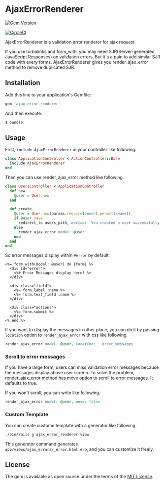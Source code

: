 # AjaxErrorRenderer

[![Gem Version](https://badge.fury.io/rb/ajax_error_renderer.svg)](https://badge.fury.io/rb/ajax_error_renderer)

[![CircleCI](https://circleci.com/gh/willnet/ajax_error_renderer/tree/master.svg?style=svg)](https://circleci.com/gh/willnet/ajax_error_renderer/tree/master)

AjaxErrorRenderer is a validation error renderer for ajax request.

If you use turbolinks and form_with, you may need SJR(Server-generated JavaScript Responses) on validation errors. But it's a pain to add similar SJR code with every forms. AjaxErrorRenderer gives you render_ajax_error method to remove duplicated SJR.

## Installation

Add this line to your application's Gemfile:

```ruby
gem 'ajax_error_renderer'
```

And then execute:

```bash
$ bundle
```

## Usage

First, `include AjaxErrorRenderer` in your controller like following.

```ruby
class ApplicationController < ActionController::Base
  include AjaxErrorRenderer
end
```

Then you can use render_ajax_error method like following.

```ruby
class UsersController < ApplicationController
  def new
    @user = User.new
  end

  def create
    @user = User.new(params.require(:user).permit(:name))
    if @user.save
      redirect_to users_path, notice: 'You created a user successfully!'
    else
      render_ajax_error model: @user
    end
  end
end
```

So error messages display within `#error` by default.

```erb
<%= form_with(model: @user) do |form| %>
  <div id="error">
    <%# Error Messages display here! %>
  </div>

  <div class="field">
    <%= form.label :name %>
    <%= form.text_field :name %>
  </div>

  <div class="actions">
    <%= form.submit %>
  </div>
<% end %>
```

If you want to display the messages in other place, you can do it by passing `location` option to `render_ajax_error` with css like following.


```ruby
render_ajax_error model: @user, location: '.error_messages'
```

### Scroll to error messages

If you have a large form, users can miss validation error messages because the messages display above user screen. To solve the problem, render_ajax_error method has move option to scroll to error messages. It defaults to true.

If you won't scroll, you can write like following.

```ruby
render_ajax_error model: @user, move: false
```

### Custom Template

You can create custome template with a generator like following.

```sh
./bin/rails g ajax_error_renderer:view
```

This generator command generates `app/views/ajax_errors/_error.html.erb`, and you can customize it freely.

## License

The gem is available as open source under the terms of the [MIT License](https://opensource.org/licenses/MIT).
